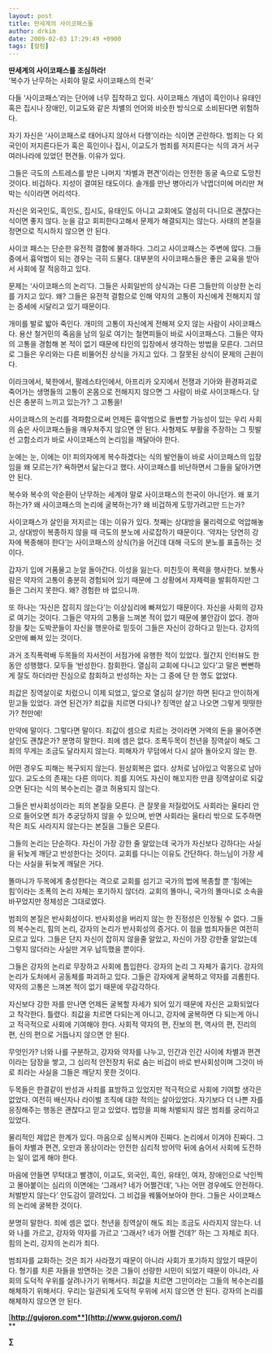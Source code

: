 ```yaml
---
layout: post
title: 딴세계의 사이코패스들
author: drkim
date: 2009-02-03 17:29:49 +0900
tags: [컬럼]
---
```

**딴세계의 사이코패스를 조심하라!**  
‘복수가 난무하는 사회야 말로 사이코패스의 천국’

다들 ‘사이코패스’라는 단어에 너무 집착하고 있다. 사이코패스 개념이 흑인이나 유태인 혹은 집시나 장애인, 이교도와 같은 차별의 언어와 비슷한 방식으로 소비된다면 위험하다. 

자기 자신은 ‘사이코패스로 태어나지 않아서 다행’이라는 식이면 곤란하다. 범죄는 다 외국인이 저지른다든가 혹은 흑인이나 집시, 이교도가 범죄를 저지른다는 식의 과거 서구 여러나라에 있었던 편견들. 이유가 있다.

그들은 극도의 스트레스를 받은 나머지 ‘차별과 편견’이라는 안전한 동굴 속으로 도망친 것이다. 비겁하다. 지성이 결여된 태도이다. 솔개를 만난 병아리가 낙엽더미에 머리만 쳐박는 식이라면 어리석다.

자신은 외국인도, 흑인도, 집시도, 유태인도 아니고 교회에도 열심히 다니므로 괜찮다는 식이면 좋지 않다. 눈을 감고 회피한다고해서 문제가 해결되지는 않는다. 사태의 본질을 정면으로 직시하지 않으면 안 된다. 

사이코 패스는 단순한 유전적 결함에 불과하다. 그리고 사이코패스는 주변에 많다. 그들 중에서 흉악범이 되는 경우는 극히 드물다. 대부분의 사이코패스들은 좋은 교육을 받아서 사회에 잘 적응하고 있다.

문제는 ‘사이코패스의 논리’다. 그들은 사회일반의 상식과는 다른 그들만의 이상한 논리를 가지고 있다. 왜? 그들은 유전적 결함으로 인해 약자의 고통이 자신에게 전해지지 않는 증세에 시달리고 있기 때문이다. 

개미를 발로 밟아 죽인다. 개미의 고통이 자신에게 전해져 오지 않는 사람이 사이코패스다. 용산 철거민의 죽음을 남의 일로 여기는 철면피들이 바로 사이코패스다. 그들은 약자의 고통을 경험해 본 적이 없기 때문에 타인의 입장에서 생각하는 방법을 모른다. 그러므로 그들은 우리와는 다른 비뚤어진 상식을 가지고 있다. 그 잘못된 상식이 문제의 근원이다. 

이라크에서, 북한에서, 팔레스타인에서, 아프리카 오지에서 전쟁과 기아와 환경파괴로 죽어가는 생명들의 고통이 온몸으로 전해지지 않으면 그 사람이 바로 사이코패스다. 당신은 충분히 느끼고 있는가? 그 고통을!

사이코패스의 논리를 격파함으로써 언제든 흉악범으로 돌변할 가능성이 있는 우리 사회의 숨은 사이코패스들을 깨우쳐주지 않으면 안 된다. 사형제도 부활을 주장하는 그 핏발선 고함소리가 바로 사이코패스의 논리임을 깨달아야 한다. 

눈에는 눈, 이에는 이! 피의자에게 복수하겠다는 식의 발언들이 바로 사이코패스의 입장임을 왜 모르는가? 욕하면서 닮는다고 했다. 사이코패스를 비난하면서 그들을 닮아가면 안 된다. 

복수와 복수의 악순환이 난무하는 세계야 말로 사이코패스의 천국이 아니던가. 왜 포기하는가? 왜 사이코패스의 논리에 굴복하는가? 왜 비겁하게 도망가려고만 드는가? 

사이코패스가 살인을 저지르는 데는 이유가 있다. 첫째는 상대방을 물리력으로 억압해놓고, 상대방이 복종하지 않을 때 극도의 분노에 사로잡하기 때문이다. ‘약자는 당연히 강자에 복종해야 한다’는 사이코패스의 상식(?)을 어긴데 대해 극도의 분노를 표출하는 것이다. 

갑자기 입에 거품물고 눈알 돌아간다. 이성을 잃는다. 미친듯이 폭력을 행사한다. 보통사람은 약자의 고통이 충분히 경험되어 있기 때문에 그 상황에서 자제력을 발휘하지만 그들은 그러지 못한다. 왜? 경험한 바 없으니까.

또 하나는 ‘자신은 잡히지 않는다’는 이상심리에 빠져있기 때문이다. 자신을 사회의 강자로 여기는 것이다. 그들은 약자의 고통을 느껴본 적이 없기 때문에 불안감이 없다. 경마장을 찾는 도박꾼들이 자신을 행운아로 믿듯이 그들은 자신이 강하다고 믿는다. 강자의 오만에 빠져 있는 것이다.

과거 조직폭력배 두목들의 자서전이 서점가에 유행한 적이 있었다. 월간지 인터뷰도 한동안 성행했다. 모두들 ‘반성한다. 참회한다. 열심히 교회에 다니고 있다’고 말은 뻔뻔하게 잘도 하더라만 진심으로 참회하고 반성하는 자는 그 중에 단 한 명도 없었다.

죄값은 징역살이로 치렀으니 이제 되었고, 앞으로 열심히 살기만 하면 된다고 안이하게 믿고들 있었다. 과연 된건가? 죄값을 치르면 다되나? 징역만 살고 나오면 그렇게 떳떳한가? 천만에!

만약에 말이다. 그렇다면 말이다. 죄값이 셈으로 치르는 것이라면 거액의 돈을 물어주면 살인도 괜찮은가? 분명히 말한다. 죄에 셈은 없다. 조폭두목이 천년을 징역살이 해도 그 죄의 무게는 조금도 달라지지 않는다. 피해자가 무덤에서 다시 살아 돌아오지 않는 한.

어떤 경우도 피해는 복구되지 않는다. 원상회복은 없다. 상처로 남아있고 악몽으로 남아있다. 교도소의 존재는 다른 의미다. 죄를 지어도 자신이 해꼬지한 만큼 징역살이로 되갚으면 된다는 식의 복수논리는 결코 허용되지 않는다.

그들은 반사회성이라는 죄의 본질을 모른다. 큰 잘못을 저질렀어도 사회라는 울타리 안으로 들어오면 죄가 추궁당하지 않을 수 있으며, 반면 사회라는 울타리 밖으로 도주하면 작은 죄도 사라지지 않는다는 본질을 그들은 모른다.

그들의 논리는 단순하다. 자신이 가장 강한 줄 알았는데 국가가 자신보다 강하다는 사실을 뒤늦게 깨닫고 반성한다는 것이다. 교회를 다니는 이유도 간단하다. 하느님이 가장 세다는 사실을 뒤늦게 깨달은 거다.

똘마니가 두목에게 충성한다는 격으로 교회를 섬기고 국가의 법에 복종할 뿐 ‘힘에는 힘’이라는 조폭의 논리 자체는 포기하지 않더라. 교회의 똘마니, 국가의 똘마니로 소속을 바꾸었지만 정체성은 그대로였다.

범죄의 본질은 반사회성이다. 반사회성을 버리지 않는 한 진정성은 인정될 수 없다. 그들의 복수논리, 힘의 논리, 강자의 논리가 반사회성의 증거다. 이 점을 범죄자들은 여전히 모르고 있다. 그들은 단지 자신이 잡히지 않을줄 알았고, 자신이 가장 강한줄 알았는데 그렇지 않더라는 사실만 겨우 납득했을 뿐이다.

그들은 강자의 논리로 무장하고 사회에 틈입한다. 강자의 논리 그 자체가 흉기다. 강자의 논리가 도처에서 공동체를 파괴하고 있다. 그들은 강자에게 굴복하고 약자를 괴롭힌다. 약자의 고통은 느껴본 적이 없기 때문에 무감각하다.

자신보다 강한 자를 만나면 언제든 굴복할 자세가 되어 있기 때문에 자신은 교화되었다고 착각한다. 틀렸다. 죄값을 치르면 다되는게 아니고, 강자에 굴복하면 다 되는게 아니고 적극적으로 사회에 기여해야 한다. 사회적 약자의 편, 진보의 편, 역사의 편, 진리의 편, 신의 편으로 거듭나지 않으면 안 된다.

무엇인가? 너와 나를 구분하고, 강자와 약자를 나누고, 인간과 인간 사이에 차별과 편견이라는 담장을 쌓고, 그 심리적 안전장치 뒤로 숨는 비겁이 바로 반사회성이며 그것이 바로 죄라는 사실을 그들은 깨닫지 못한 것이다.

두목들은 한결같이 반성과 사죄를 표방하고 있었지만 적극적으로 사회에 기여할 생각은 없었다. 여전히 배신자나 라이벌 조직에 대한 적의는 살아있었다. 자기보다 더 나쁜 자를 응징해주는 행동은 괜찮다고 믿고 있었다. 법망을 피해 처벌되지 않은 범죄를 궁리하고 있었다.

물리적인 제압은 한계가 있다. 마음으로 심복시켜야 진짜다. 논리에서 이겨야 진짜다. 그들이 차별과 편견, 오만과 몽상이라는 안전한 심리적 방어막 뒤에 숨어서 사회에 도전하는 일이 없게 해야 한다. 

마음에 안들면 무턱대고 빨갱이, 이교도, 외국인, 흑인, 유태인, 여자, 장애인으로 낙인찍고 몰아붙이는 심리의 이면에는 ‘그래서? 네가 어쩔건데’, ‘나는 어떤 경우에도 안전하다. 처벌받지 않는다’ 안도감이 깔려있다. 그 비겁을 꿰뚫어보아야 한다. 그들은 사이코패스의 논리에 굴복한 것이다.

분명히 말한다. 죄에 셈은 없다. 천년을 징역살이 해도 죄는 조금도 사라지지 않는다. 너와 나를 가르고, 강자와 약자를 가르고 ‘그래서? 네가 어쩔 건데?’ 하는 그 자체로 죄다. 힘의 논리, 강자의 논리가 죄다. 

범죄자를 교화하는 것은 죄가 사라졌기 때문이 아니라 사회가 포기하지 않았기 때문이다. 형기를 치른 자들을 방면하는 것은 그들이 선량한 시민이 되었기 때문이 아니라, 사회의 도덕적 우위를 살려나가기 위해서다. 죄값을 치르면 그만이라는 그들의 복수논리를 해체하기 위해서다. 우리는 일관되게 도덕적 우위에 서지 않으면 안 된다. 강자의 논리를 해체하지 않으면 안 된다. 

[**http://gujoron.com**](http://www.gujoron.com/)**  
** 

**∑**